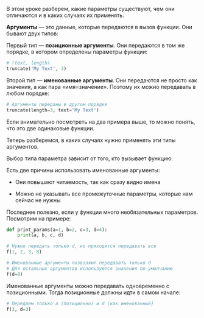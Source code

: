 В этом уроке разберем, какие параметры существуют, чем они отличаются и в каких случаях их применять.

**Аргументы** — это данные, которые передаются в вызов функции. Они бывают двух типов:

Первый тип — **позиционные аргументы**. Они передаются в том же порядке, в котором определены параметры функции:

```python
# (text, length)
truncate('My Text', 3)
```

Второй тип — **именованные аргументы**. Они передаются не просто как значения, а как пара «имя=значение». Поэтому их можно передавать в любом порядке:

```python
# Аргументы переданы в другом порядке
truncate(length=3, text='My Text')
```

Если внимательно посмотреть на два примера выше, то можно понять, что это две одинаковые функции.

Теперь разберемся, в каких случаях нужно применять эти типы аргументов.

Выбор типа параметра зависит от того, кто вызывает функцию.

Есть две причины использовать именованные аргументы:

* Они повышают читаемость, так как сразу видно имена

* Можно не указывать все промежуточные параметры, которые нам сейчас не нужны

Последнее полезно, если у функции много необязательных параметров. Посмотрим на примере:

```python
def print_params(a=1, b=2, c=3, d=4):
    print(a, b, c, d)

# Нужно передать только d, но приходится передавать все
f(1, 2, 3, 8)

# Именованные аргументы позволяют передавать только d
# Для остальных аргументов используются значения по умолчанию
f(d=8)
```

Именованные аргументы можно передавать одновременно с позиционными. Тогда позиционные должны идти в самом начале:

```python
# Передаем только a (позиционно) и d (как именованный)
f(3, d=3)
```
